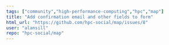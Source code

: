 ```yaml
---
tags: ["community","high-performance-computing","hpc","map"]
title: "Add confirmation email and other fields to form"
html_url: "https://github.com/hpc-social/map/issues/8"
user: "alansill"
repo: "hpc-social/map"
---
```


